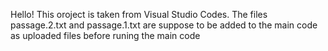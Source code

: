 Hello! This oroject is taken from Visual Studio Codes. The files passage.2.txt and passage.1.txt are suppose to be added to the main code as uploaded files before runing the main code
